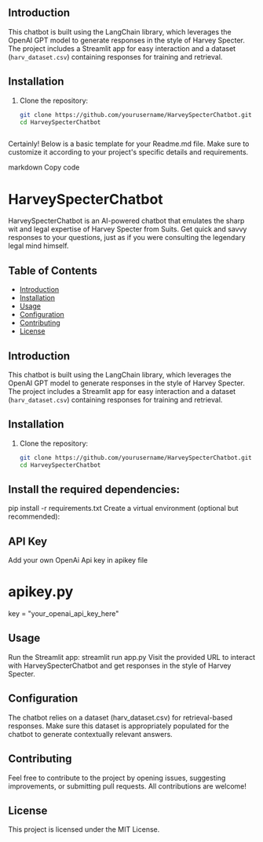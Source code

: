 
## Introduction

This chatbot is built using the LangChain library, which leverages the OpenAI GPT model to generate responses in the style of Harvey Specter. The project includes a Streamlit app for easy interaction and a dataset (`harv_dataset.csv`) containing responses for training and retrieval.

## Installation

1. Clone the repository:
   ```bash
   git clone https://github.com/yourusername/HarveySpecterChatbot.git
   cd HarveySpecterChatbot



Certainly! Below is a basic template for your Readme.md file. Make sure to customize it according to your project's specific details and requirements.

markdown
Copy code
# HarveySpecterChatbot

HarveySpecterChatbot is an AI-powered chatbot that emulates the sharp wit and legal expertise of Harvey Specter from Suits. Get quick and savvy responses to your questions, just as if you were consulting the legendary legal mind himself.

## Table of Contents
- [Introduction](#introduction)
- [Installation](#installation)
- [Usage](#usage)
- [Configuration](#configuration)
- [Contributing](#contributing)
- [License](#license)

## Introduction

This chatbot is built using the LangChain library, which leverages the OpenAI GPT model to generate responses in the style of Harvey Specter. The project includes a Streamlit app for easy interaction and a dataset (`harv_dataset.csv`) containing responses for training and retrieval.

## Installation

1. Clone the repository:
   ```bash
   git clone https://github.com/yourusername/HarveySpecterChatbot.git
   cd HarveySpecterChatbot

## Install the required dependencies:

pip install -r requirements.txt
Create a virtual environment (optional but recommended):


## API Key
Add your own OpenAi Api key in apikey file
# apikey.py
key = "your_openai_api_key_here"

## Usage
Run the Streamlit app:
streamlit run app.py
Visit the provided URL to interact with HarveySpecterChatbot and get responses in the style of Harvey Specter.

## Configuration
The chatbot relies on a dataset (harv_dataset.csv) for retrieval-based responses. Make sure this dataset is appropriately populated for the chatbot to generate contextually relevant answers.

## Contributing
Feel free to contribute to the project by opening issues, suggesting improvements, or submitting pull requests. All contributions are welcome!

## License
This project is licensed under the MIT License.
